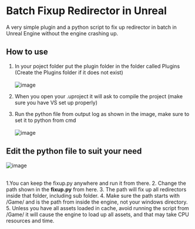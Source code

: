 # Batch Fixup Redirector in Unreal
A very simple plugin and a python script to fix up redirector in batch in Unreal Engine without the engine crashing up.

## How to use
1. In your poject folder put the plugin folder in the folder called Plugins (Create the Plugins folder if it does not exist) </br></br> ![image](https://github.com/user-attachments/assets/c531554b-cced-4bb1-929e-f8c0a34531f0) </br>

2. When you open your .uproject it will ask to compile the project (make sure you have VS set up properly)
3. Run the python file from output log as shown in the image, make sure to set it to python from cmd </br></br>
![image](https://github.com/user-attachments/assets/04706f52-b86f-46ca-9668-0d7880e94e3d)

## Edit the python file to suit your need

![image](https://github.com/user-attachments/assets/d2058fdb-1c65-4f22-ae7c-02d642d1e3d1)
</br>
<br/>

1.You can keep the fixup.py anywhere and run it from there.
2. Change the path shown in the **fixup.py** from here.
3. The path will fix up all redirectors inside that folder, including sub folder.
4. Make sure the path starts with /Game/ and is the path from inside the engine, not your windows directory.
5. Unless you have all assets loaded in cache, avoid running the script from /Game/ it will cause the engine to load up all assets, and that may take CPU resources and time.
